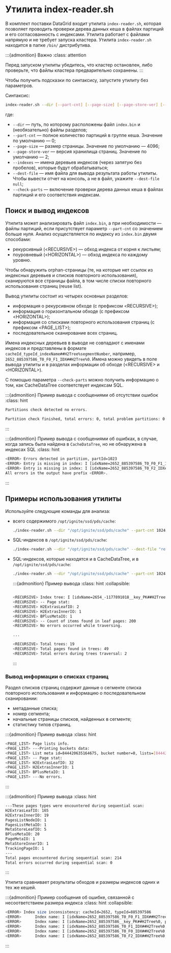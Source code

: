 # Утилита index-reader.sh

В комплект поставки DataGrid входит утилита `index-reader.sh`, которая позволяет проводить проверки дерева данных кеша в файлах партиций и его согласованность с индексами. Утилита работает с файлами напрямую и не требует запуска кластера. Утилита `index-reader.sh` находится в папке `/bin/` дистрибутива.

:::{admonition} Важно
:class: attention

Перед запуском утилиты убедитесь, что кластер остановлен, либо проверьте, что файлы кластера предварительно сохранены.
:::

Чтобы получить подсказки по синтаксису, запустите утилиту без параметров.

Синтаксис:

```bash
index-reader.sh --dir [--part-cnt] [--page-size] [--page-store-ver] [--indexes] [--check-parts]
```

где:

-   `--dir` — путь, по которому расположены файл `index.bin` и (необязательно) файлы разделов;
-   `--part-cnt` — полное количество партиций в группе кеша. Значение по умолчанию — 0;
-   `--page-size` — размер страницы. Значение по умолчанию — 4096;
-   `--page-store-ver` — версия хранилища страниц. Значение по умолчанию — 2;
-   `--indexes` — имена деревьев индексов (через запятую без пробелов), которые будут обрабатываться;
-   `--dest-file` — имя файла для вывода результата работы утилиты. Чтобы вывести отчет на консоль, а не в файл, укажите `--dest-file null`;
-   `--check-parts` — включение проверки дерева данных кеша в файлах партиций и его соответствия индексам.

## Поиск и вывод индексов

Утилита может анализировать файл `index.bin`, а при необходимости — файлы партиций, если присутствует параметр `--part-cnt` со значением больше нуля. Анализ осуществляется по индексу из `index.bin` двумя способами:

-   рекурсивный (\<RECURSIVE\>) — обход индекса от корня к листьям;
-   поуровневый (\<HORIZONTAL\>) — обход индекса по каждому уровню.

Чтобы обнаружить orphan-страницы (те, на которые нет ссылок из индексных деревьев и списков повторного использования), сканируются все страницы файла, в том числе списки повторного использования страниц (reuse list).

Вывод утилиты состоит из четырех основных разделов:

-   информация о рекурсивном обходе (с префиксом \<RECURSIVE\>);
-   информация о горизонтальном обходе (с префиксом \<HORIZONTAL\>);
-   информация со списками повторного использования страниц (с префиксом \<PAGE_LIST\>);
-   последовательное сканирование всех страниц.

Имена индексных деревьев в выводе не совпадают с именами индексов и представлены в формате `cacheId_typeId_indexName##H2Tree%segmentNumber`, например, `2652_885397586_T0_F0_F1_IDX##H2Tree%0`. Имена можно увидеть в поле вывода утилиты и в разделах информации об обходе (\<RECURSIVE\> и \<HORIZONTAL\>).

С помощью параметра `--check-parts` можно получить информацию о том, как CacheDataTree соответствует индексам SQL. 

:::{admonition} Пример вывода с сообщениями об отсутствии ошибок
:class: hint

```bash
Partitions check detected no errors.
 
Partition check finished, total errors: 0, total problem partitions: 0
```
:::

:::{admonition} Пример вывода с сообщениями об ошибках, в случае, когда запись была найдена в `CacheDataTree`, но не обнаружена в индексах SQL
:class: hint

```bash
<ERROR> Errors detected in partition, partId=1023
<ERROR> Entry is missing in index: I [idxName=2652_885397586_T0_F0_F1_IDX##H2Tree%0, pageId=xxxxxxxxxxxx], cacheId=2652, partId=1023, pageIndex=8, itemId=0, link=285868728254472
<ERROR> Entry is missing in index: I [idxName=2652_885397586_T0_F2_IDX##H2Tree%0, pageId=xxxxxxxxxxxx], cacheId=2652, partId=1023, pageIndex=8, itemId=0, link=285868728254472
All errors in the output have prefix <ERROR>.
```
:::

## Примеры использования утилиты

Используйте следующие команды для анализа:

-   всего содержимого `/opt/ignite/ssd/pds/cache`:

    ```bash
    ./index-reader.sh --dir "/opt/ignite/ssd/pds/cache" --part-cnt 1024 --page-size 4096 --page-store-ver 2  --dest-file "report.txt"
    ```

-   SQL-индексов в `/opt/ignite/ssd/pds/cache`:

    ```bash
    ./index-reader.sh --dir "/opt/ignite/ssd/pds/cache" --dest-file "report.txt"
    ```

-   SQL-индексов, которые находятся и в CacheDataTree, и в `/opt/ignite/ssd/pds/cache`:

    ```bash
    ./index-reader.sh --dir "/opt/ignite/ssd/pds/cache" --part-cnt 1024 --check-parts --dest-file "rep"
    ```

    :::{admonition} Пример вывода
    :class: hint 
    :collapsible:

    ```bash
    
    <RECURSIVE> Index tree: I [idxName=2654_-1177891018__key_PK##H2Tree%0, pageId=xxxxxxxxxxxxxxxxxx]
    <RECURSIVE> -- Page stat:
    <RECURSIVE> H2ExtrasLeafIO: 2
    <RECURSIVE> H2ExtrasInnerIO: 1
    <RECURSIVE> BPlusMetaIO: 1
    <RECURSIVE> -- Count of items found in leaf pages: 200
    <RECURSIVE> No errors occurred while traversing.
    
    ...
    
    <RECURSIVE> Total trees: 19
    <RECURSIVE> Total pages found in trees: 49
    <RECURSIVE> Total errors during trees traversal: 2
    ```
    :::

### Вывод информации о списках страниц

Раздел списков страниц содержит данные о сегменте списка повторного использования и информацию о последовательном сканировании: 

-   метаданные списка; 
-   номер сегмента;
-   начальные страницы списков, найденных в сегменте;
-   статистику типов страниц.

:::{admonition} Пример вывода
:class: hint

```bash
<PAGE_LIST> Page lists info.
<PAGE_LIST> ---Printing buckets data:
<PAGE_LIST> List meta id=844420635164675, bucket number=0, lists=[844420635164687]
<PAGE_LIST> -- Page stat:
<PAGE_LIST> H2ExtrasLeafIO: 32
<PAGE_LIST> H2ExtrasInnerIO: 1
<PAGE_LIST> BPlusMetaIO: 1
<PAGE_LIST> ---No errors.
```
:::

:::{admonition} Пример вывода
:class: hint

```bash
---These pages types were encountered during sequential scan:
H2ExtrasLeafIO: 165
H2ExtrasInnerIO: 19
PagesListNodeIO: 1
PagesListMetaIO: 1
MetaStoreLeafIO: 5
BPlusMetaIO: 20
PageMetaIO: 1
MetaStoreInnerIO: 1
TrackingPageIO: 1
---
Total pages encountered during sequential scan: 214
Total errors occurred during sequential scan: 0
```
:::

Утилита сравнивает результаты обходов и размеры индексов одних и тех же кешей.

:::{admonition} Пример сообщения об ошибке, связанной с несоответствием размера индекса
:class: hint 
:collapsible:

```bash
<ERROR> Index size inconsistency: cacheId=2652, typeId=885397586
<ERROR>      Index name: I [idxName=2652_885397586_T0_F0_F1_IDX##H2Tree%0, pageId=xxxxxxxxxxxx], size=1700
<ERROR>      Index name: I [idxName=2652_885397586__key_PK##H2Tree%0, pageId=xxxxxxxxxxxx], size=0
<ERROR>      Index name: I [idxName=2652_885397586_T0_F1_IDX##H2Tree%0, pageId=xxxxxxxxxxxx], size=1700
<ERROR>      Index name: I [idxName=2652_885397586_T0_F0_IDX##H2Tree%0, pageId=xxxxxxxxxxxx], size=1700
<ERROR>      Index name: I [idxName=2652_885397586_T0_F2_IDX##H2Tree%0, pageId=xxxxxxxxxxxx]
```
:::